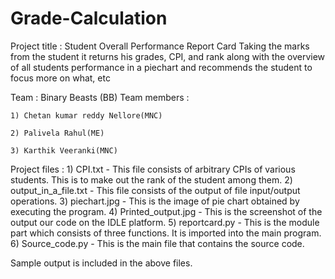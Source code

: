 # Grade-Calculation

Project title : Student Overall Performance Report Card
Taking the marks from the student it returns his grades, CPI, and rank
along with the overview of all students performance in a piechart and recommends
the student to focus more on what, etc


Team : Binary Beasts (BB)
Team members :

	1) Chetan kumar reddy Nellore(MNC)
	
	2) Palivela Rahul(ME)
	
	3) Karthik Veeranki(MNC)


Project files :
	1) CPI.txt - This file consists of arbitrary CPIs of various students. This is to make out the rank of the student among them.
	2) output_in_a_file.txt - This file consists of the output of file input/output operations.
	3) piechart.jpg - This is the image of pie chart obtained by executing the program.
	4) Printed_output.jpg - This is the screenshot of the output our code on the IDLE platform.
	5) reportcard.py - This is the module part which consists of three functions. It is imported into the main program.
	6) Source_code.py - This is the main file that contains the source code.

Sample output is included in the above files. 
